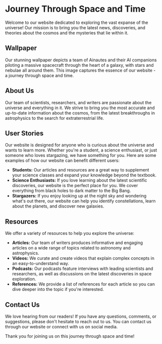 <!--font:Poppins-->

# Journey Through Space and Time

Welcome to our website dedicated to exploring the vast expanse of the universe! Our mission is to bring you the latest news, discoveries, and theories about the cosmos and the mysteries that lie within it. 

## Wallpaper

Our stunning wallpaper depicts a team of Ainautes and their AI companions piloting a massive spacecraft through the heart of a galaxy, with stars and nebulae all around them. This image captures the essence of our website - a journey through space and time.

## About Us

Our team of scientists, researchers, and writers are passionate about the universe and everything in it. We strive to bring you the most accurate and up-to-date information about the cosmos, from the latest breakthroughs in astrophysics to the search for extraterrestrial life.

## User Stories

Our website is designed for anyone who is curious about the universe and wants to learn more. Whether you're a student, a science enthusiast, or just someone who loves stargazing, we have something for you. Here are some examples of how our website can benefit different users:

- **Students:** Our articles and resources are a great way to supplement your science classes and expand your knowledge beyond the textbook.
- **Science Enthusiasts:** If you love learning about the latest scientific discoveries, our website is the perfect place for you. We cover everything from black holes to dark matter to the Big Bang.
- **Stargazers:** If you enjoy looking up at the night sky and wondering what's out there, our website can help you identify constellations, learn about the planets, and discover new galaxies.

## Resources

We offer a variety of resources to help you explore the universe:

- **Articles:** Our team of writers produces informative and engaging articles on a wide range of topics related to astronomy and astrophysics.
- **Videos:** We curate and create videos that explain complex concepts in an easy-to-understand way.
- **Podcasts:** Our podcasts feature interviews with leading scientists and researchers, as well as discussions on the latest discoveries in space exploration.
- **References:** We provide a list of references for each article so you can dive deeper into the topic if you're interested.

## Contact Us

We love hearing from our readers! If you have any questions, comments, or suggestions, please don't hesitate to reach out to us. You can contact us through our website or connect with us on social media.

Thank you for joining us on this journey through space and time!

<!--

Write me content for website with wallpaper which alt text is:

"A team of Ainautes and their AI companions piloting a massive spacecraft through the heart of a galaxy, with stars and nebulae all around them."

The name/title of the page should not be 1:1 copy of the alt text but rather a real content of the website which is using this wallpaper.

- Use markdown format 
- Start with heading
- Heading should be short and concise
- The content should look like a real website 
- The website should not be about the wallpaper, wallpaper is just a related background
- Heading should be contain work "wallpaper" or "background"
- Include real sections like references, contact, user stories, etc. use things relevant to the page purpose.
- Feel free to use structure like headings, bullets, numbering, blockquotes, paragraphs, horizontal lines, etc.
- You can use formatting like bold or _italic_
- You can include UTF-8 emojis
- Links should be only #hash anchors (and you can refer to the document itself)
- Do not include images


---


# Exploring the Universe: A Journey Through Space and Time

Welcome to our website dedicated to exploring the vast expanse of the universe! Our mission is to bring you the latest news, discoveries, and theories about the cosmos and the mysteries that lie within it. 

## Wallpaper

Our stunning wallpaper depicts a team of Ainautes and their AI companions piloting a massive spacecraft through the heart of a galaxy, with stars and nebulae all around them. This image captures the essence of our website - a journey through space and time.

## About Us

Our team of scientists, researchers, and writers are passionate about the universe and everything in it. We strive to bring you the most accurate and up-to-date information about the cosmos, from the latest breakthroughs in astrophysics to the search for extraterrestrial life.

## User Stories

Our website is designed for anyone who is curious about the universe and wants to learn more. Whether you're a student, a science enthusiast, or just someone who loves stargazing, we have something for you. Here are some examples of how our website can benefit different users:

- **Students:** Our articles and resources are a great way to supplement your science classes and expand your knowledge beyond the textbook.
- **Science Enthusiasts:** If you love learning about the latest scientific discoveries, our website is the perfect place for you. We cover everything from black holes to dark matter to the Big Bang.
- **Stargazers:** If you enjoy looking up at the night sky and wondering what's out there, our website can help you identify constellations, learn about the planets, and discover new galaxies.

## Resources

We offer a variety of resources to help you explore the universe:

- **Articles:** Our team of writers produces informative and engaging articles on a wide range of topics related to astronomy and astrophysics.
- **Videos:** We curate and create videos that explain complex concepts in an easy-to-understand way.
- **Podcasts:** Our podcasts feature interviews with leading scientists and researchers, as well as discussions on the latest discoveries in space exploration.
- **References:** We provide a list of references for each article so you can dive deeper into the topic if you're interested.

## Contact Us

We love hearing from our readers! If you have any questions, comments, or suggestions, please don't hesitate to reach out to us. You can contact us through our website or connect with us on social media.

Thank you for joining us on this journey through space and time!


---


Write me a Google font which is best fitting for the website.

Pick from the list:
- Lato
- Orbitron
- Playfair Display
- Exo 2
- Dancing Script
- Raleway
- Montserrat
- Lobster
- Great Vibes
- Poppins
- Inter
- Cabin
- Cinzel Decorative
- Cormorant Garamond
- Cinzel
- IBM Plex Sans
- Barlow Condensed
- Open Sans
- Alegreya
- Creepster
- Roboto
- Futura


Write just the font name nothing else.


---


Poppins

-->

